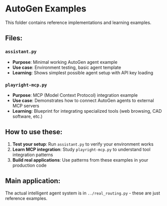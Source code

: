 # AutoGen Examples

This folder contains reference implementations and learning examples.

## Files:

### `assistant.py`
- **Purpose**: Minimal working AutoGen agent example
- **Use case**: Environment testing, basic agent template
- **Learning**: Shows simplest possible agent setup with API key loading

### `playright-mcp.py` 
- **Purpose**: MCP (Model Context Protocol) integration example
- **Use case**: Demonstrates how to connect AutoGen agents to external MCP servers
- **Learning**: Blueprint for integrating specialized tools (web browsing, CAD software, etc.)

## How to use these:

1. **Test your setup**: Run `assistant.py` to verify your environment works
2. **Learn MCP integration**: Study `playright-mcp.py` to understand tool integration patterns
3. **Build real applications**: Use patterns from these examples in your production code

## Main application:

The actual intelligent agent system is in `../real_routing.py` - these are just reference examples.